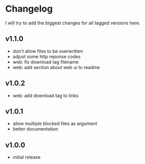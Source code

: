 # Changelog

I will try to add the biggest changes for all tagged versions here.

## v1.1.0

- don't allow files to be overwritten
- adjust some http reponse codes
- web: fix download tag filename
- web: add section about web ui to readme

## v1.0.2

- web: add download tag to links

## v1.0.1

- allow multiple blocked files as argument
- better documentation

## v1.0.0

- initial release
